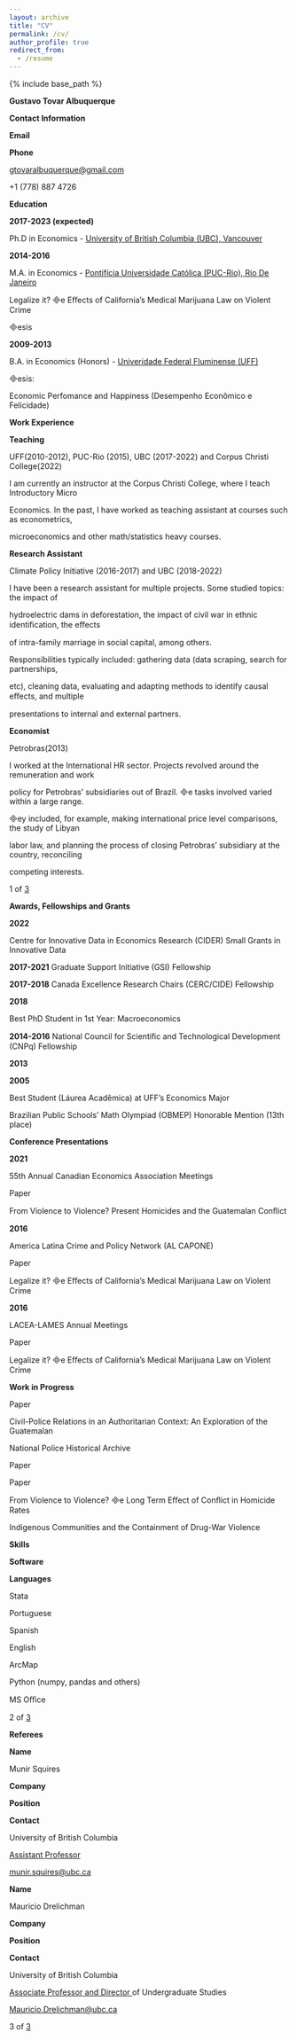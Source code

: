 ```yaml
---
layout: archive
title: "CV"
permalink: /cv/
author_profile: true
redirect_from:
  - /resume
---
```


{% include base_path %}


**Gustavo Tovar Albuquerque**

**Contact Information**

**Email**

**Phone**

<gtovaralbuquerque@gmail.com>

+1 (778) 887 4726

**Education**

**2017-2023 (expected)**

Ph.D in Economics - [University](https://economics.ubc.ca/graduate/prospective-students/phd-program/overview/)[ ](https://economics.ubc.ca/graduate/prospective-students/phd-program/overview/)[of](https://economics.ubc.ca/graduate/prospective-students/phd-program/overview/)[ ](https://economics.ubc.ca/graduate/prospective-students/phd-program/overview/)[British](https://economics.ubc.ca/graduate/prospective-students/phd-program/overview/)[ ](https://economics.ubc.ca/graduate/prospective-students/phd-program/overview/)[Columbia](https://economics.ubc.ca/graduate/prospective-students/phd-program/overview/)[ ](https://economics.ubc.ca/graduate/prospective-students/phd-program/overview/)[(UBC),](https://economics.ubc.ca/graduate/prospective-students/phd-program/overview/)[ ](https://economics.ubc.ca/graduate/prospective-students/phd-program/overview/)[Vancouver](https://economics.ubc.ca/graduate/prospective-students/phd-program/overview/)

**2014-2016**

M.A. in Economics - [Pontifícia](http://www.econ.puc-rio.br/)[ ](http://www.econ.puc-rio.br/)[Universidade](http://www.econ.puc-rio.br/)[ ](http://www.econ.puc-rio.br/)[Católica](http://www.econ.puc-rio.br/)[ ](http://www.econ.puc-rio.br/)[(PUC-Rio),](http://www.econ.puc-rio.br/)[ ](http://www.econ.puc-rio.br/)[Rio](http://www.econ.puc-rio.br/)[ ](http://www.econ.puc-rio.br/)[De](http://www.econ.puc-rio.br/)[ ](http://www.econ.puc-rio.br/)[Janeiro](http://www.econ.puc-rio.br/)

Legalize it? e Eﬀects of California’s Medical Marijuana Law on Violent Crime

esis

**2009-2013**

B.A. in Economics (Honors) - [Univeridade](http://www.proac.uff.br/econ/)[ ](http://www.proac.uff.br/econ/)[Federal](http://www.proac.uff.br/econ/)[ ](http://www.proac.uff.br/econ/)[Fluminense](http://www.proac.uff.br/econ/)[ ](http://www.proac.uff.br/econ/)[(UFF)](http://www.proac.uff.br/econ/)

esis:

Economic Perfomance and Happiness (Desempenho Econômico e Felicidade)

**Work Experience**

**Teaching**

UFF(2010-2012), PUC-Rio (2015), UBC (2017-2022) and Corpus Christi College(2022)

I am currently an instructor at the Corpus Christi College, where I teach Introductory Micro

Economics. In the past, I have worked as teaching assistant at courses such as econometrics,

microeconomics and other math/statistics heavy courses.

**Research Assistant**

Climate Policy Initiative (2016-2017) and UBC (2018-2022)

I have been a research assistant for multiple projects. Some studied topics: the impact of

hydroelectric dams in deforestation, the impact of civil war in ethnic identiﬁcation, the eﬀects

of intra-family marriage in social capital, among others.

Responsibilities typically included: gathering data (data scraping, search for partnerships,

etc), cleaning data, evaluating and adapting methods to identify causal eﬀects, and multiple

presentations to internal and external partners.

**Economist**

Petrobras(2013)

I worked at the International HR sector. Projects revolved around the remuneration and work

policy for Petrobras’ subsidiaries out of Brazil. e tasks involved varied within a large range.

ey included, for example, making international price level comparisons, the study of Libyan

labor law, and planning the process of closing Petrobras’ subsidiary at the country, reconciling

competing interests.

1 of [3](#br3)





**Awards, Fellowships and Grants**

**2022**

Centre for Innovative Data in Economics Research (CIDER) Small Grants in Innovative Data

**2017-2021** Graduate Support Initiative (GSI) Fellowship

**2017-2018** Canada Excellence Research Chairs (CERC/CIDE) Fellowship

**2018**

Best PhD Student in 1st Year: Macroeconomics

**2014-2016** National Council for Scientiﬁc and Technological Development (CNPq) Fellowship

**2013**

**2005**

Best Student (Láurea Acadêmica) at UFF’s Economics Major

Brazilian Public Schools’ Math Olympiad (OBMEP) Honorable Mention (13th place)

**Conference Presentations**

**2021**

55th Annual Canadian Economics Association Meetings

Paper

From Violence to Violence? Present Homicides and the Guatemalan Conﬂict

**2016**

America Latina Crime and Policy Network (AL CAPONE)

Paper

Legalize it? e Eﬀects of California’s Medical Marijuana Law on Violent Crime

**2016**

LACEA-LAMES Annual Meetings

Paper

Legalize it? e Eﬀects of California’s Medical Marijuana Law on Violent Crime

**Work in Progress**

Paper

Civil-Police Relations in an Authoritarian Context: An Exploration of the Guatemalan

National Police Historical Archive

Paper

Paper

From Violence to Violence? e Long Term Eﬀect of Conﬂict in Homicide Rates

Indigenous Communities and the Containment of Drug-War Violence

**Skills**

**Software**

**Languages**

Stata

Portuguese

Spanish

English

ArcMap

Python (numpy, pandas and others)

MS Oﬃce

2 of [3](#br3)





**Referees**

**Name**

Munir Squires

**Company**

**Position**

**Contact**

University of British Columbia

[Assistant](mailto:munir.squires@ubc.ca)[ ](mailto:munir.squires@ubc.ca)[Professor](mailto:munir.squires@ubc.ca)

<munir.squires@ubc.ca>

**Name**

Mauricio Drelichman

**Company**

**Position**

**Contact**

University of British Columbia

[Associate](mailto:Mauricio.Drelichman@ubc.ca)[ ](mailto:Mauricio.Drelichman@ubc.ca)[Professor](mailto:Mauricio.Drelichman@ubc.ca)[ ](mailto:Mauricio.Drelichman@ubc.ca)[and](mailto:Mauricio.Drelichman@ubc.ca)[ ](mailto:Mauricio.Drelichman@ubc.ca)[Director](mailto:Mauricio.Drelichman@ubc.ca)[ ](mailto:Mauricio.Drelichman@ubc.ca)of Undergraduate Studies

<Mauricio.Drelichman@ubc.ca>

3 of [3](#br3)


